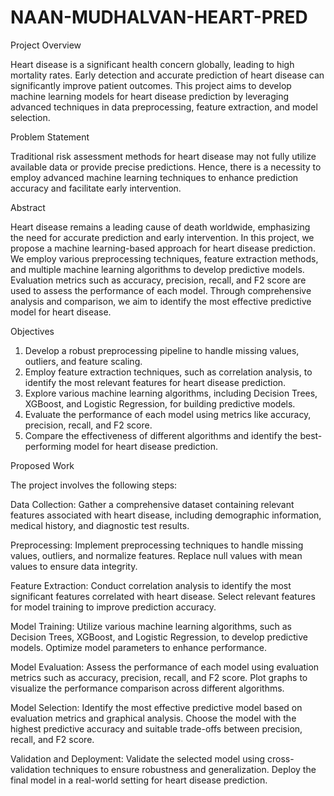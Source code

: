 # NAAN-MUDHALVAN-HEART-PRED

Project Overview

Heart disease is a significant health concern globally, leading to high mortality rates. Early detection and accurate prediction of heart disease can significantly improve patient outcomes. This project aims to develop machine learning models for heart disease prediction by leveraging advanced techniques in data preprocessing, feature extraction, and model selection.

Problem Statement

Traditional risk assessment methods for heart disease may not fully utilize available data or provide precise predictions. Hence, there is a necessity to employ advanced machine learning techniques to enhance prediction accuracy and facilitate early intervention.

Abstract

Heart disease remains a leading cause of death worldwide, emphasizing the need for accurate prediction and early intervention. In this project, we propose a machine learning-based approach for heart disease prediction. We employ various preprocessing techniques, feature extraction methods, and multiple machine learning algorithms to develop predictive models. Evaluation metrics such as accuracy, precision, recall, and F2 score are used to assess the performance of each model. Through comprehensive analysis and comparison, we aim to identify the most effective predictive model for heart disease.

Objectives

1) Develop a robust preprocessing pipeline to handle missing values, outliers, and feature scaling.
2) Employ feature extraction techniques, such as correlation analysis, to identify the most relevant features for heart disease prediction.
3) Explore various machine learning algorithms, including Decision Trees, XGBoost, and Logistic Regression, for building predictive models.
4) Evaluate the performance of each model using metrics like accuracy, precision, recall, and F2 score.
5) Compare the effectiveness of different algorithms and identify the best-performing model for heart disease prediction.

Proposed Work

The project involves the following steps:

Data Collection: Gather a comprehensive dataset containing relevant features associated with heart disease, including demographic information, medical history, and diagnostic test results.

Preprocessing: Implement preprocessing techniques to handle missing values, outliers, and normalize features. Replace null values with mean values to ensure data integrity.

Feature Extraction: Conduct correlation analysis to identify the most significant features correlated with heart disease. Select relevant features for model training to improve prediction accuracy.

Model Training: Utilize various machine learning algorithms, such as Decision Trees, XGBoost, and Logistic Regression, to develop predictive models. Optimize model parameters to enhance performance.

Model Evaluation: Assess the performance of each model using evaluation metrics such as accuracy, precision, recall, and F2 score. Plot graphs to visualize the performance comparison across different algorithms.

Model Selection: Identify the most effective predictive model based on evaluation metrics and graphical analysis. Choose the model with the highest predictive accuracy and suitable trade-offs between precision, recall, and F2 score.

Validation and Deployment: Validate the selected model using cross-validation techniques to ensure robustness and generalization. Deploy the final model in a real-world setting for heart disease prediction.
